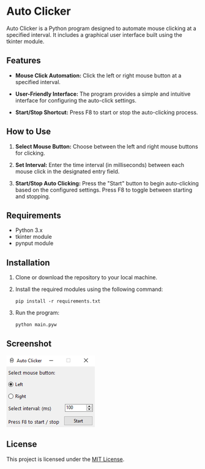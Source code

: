 
# Auto Clicker

Auto Clicker is a Python program designed to automate mouse clicking at a specified interval. It includes a graphical user interface built using the tkinter module.

## Features

- **Mouse Click Automation:** Click the left or right mouse button at a specified interval.

- **User-Friendly Interface:** The program provides a simple and intuitive interface for configuring the auto-click settings.

- **Start/Stop Shortcut:** Press F8 to start or stop the auto-clicking process.

## How to Use

1. **Select Mouse Button:** Choose between the left and right mouse buttons for clicking.

2. **Set Interval:** Enter the time interval (in milliseconds) between each mouse click in the designated entry field.

3. **Start/Stop Auto Clicking:** Press the "Start" button to begin auto-clicking based on the configured settings. Press F8 to toggle between starting and stopping.

## Requirements

- Python 3.x
- tkinter module
- pynput module

## Installation

1. Clone or download the repository to your local machine.

2. Install the required modules using the following command:
    ```
    pip install -r requirements.txt
    ```

3. Run the program:

    ```bash
    python main.pyw
    ```

## Screenshot

![Auto Clicker Screenshot](/assets/images/screenshot.png)

## License

This project is licensed under the [MIT License](/path/to/LICENSE).
